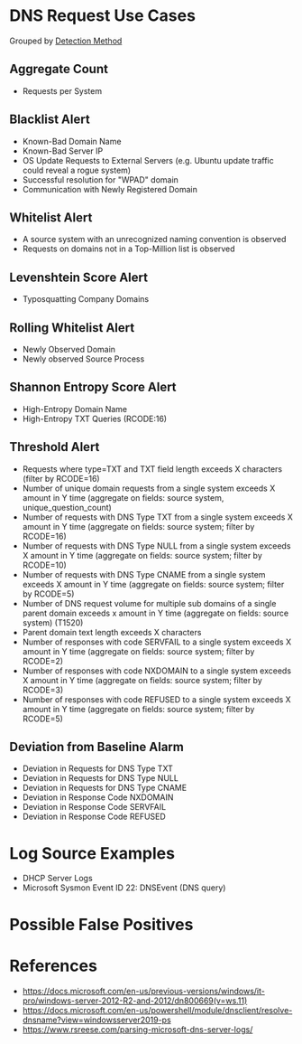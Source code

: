 # DNS Request Use Cases

Grouped by [Detection Method](/Detection-Methods.md)


## Aggregate Count
- Requests per System


## Blacklist Alert
- Known-Bad Domain Name
- Known-Bad Server IP
- OS Update Requests to External Servers (e.g. Ubuntu update traffic could reveal a rogue system)
- Successful resolution for "WPAD" domain
- Communication with Newly Registered Domain


## Whitelist Alert
- A source system with an unrecognized naming convention is observed
- Requests on domains not in a Top-Million list is observed


## Levenshtein Score Alert
- Typosquatting Company Domains


## Rolling Whitelist Alert
- Newly Observed Domain
- Newly observed Source Process


## Shannon Entropy Score Alert
- High-Entropy Domain Name
- High-Entropy TXT Queries (RCODE:16)


## Threshold Alert
- Requests where type=TXT and TXT field length exceeds X characters (filter by RCODE=16)
- Number of unique domain requests from a single system exceeds X amount in Y time (aggregate on fields: source system, unique_question_count)
- Number of requests with DNS Type TXT from a single system exceeds X amount in Y time (aggregate on fields: source system; filter by RCODE=16)
- Number of requests with DNS Type NULL from a single system exceeds X amount in Y time (aggregate on fields: source system; filter by RCODE=10)
- Number of requests with DNS Type CNAME from a single system exceeds X amount in Y time (aggregate on fields: source system; filter by RCODE=5)
- Number of DNS request volume for multiple sub domains of a single parent domain exceeds x amount in Y time (aggregate on fields: source system) (T1520)
- Parent domain text length exceeds X characters
- Number of responses with code SERVFAIL to a single system exceeds X amount in Y time (aggregate on fields: source system; filter by RCODE=2)
- Number of responses with code NXDOMAIN to a single system exceeds X amount in Y time (aggregate on fields: source system; filter by RCODE=3)
- Number of responses with code REFUSED to a single system exceeds X amount in Y time (aggregate on fields: source system; filter by RCODE=5)


## Deviation from Baseline Alarm
- Deviation in Requests for DNS Type TXT
- Deviation in Requests for DNS Type NULL
- Deviation in Requests for DNS Type CNAME
- Deviation in Response Code NXDOMAIN
- Deviation in Response Code SERVFAIL
- Deviation in Response Code REFUSED


# Log Source Examples
- DHCP Server Logs
- Microsoft Sysmon Event ID 22: DNSEvent (DNS query)


# Possible False Positives



# References
- https://docs.microsoft.com/en-us/previous-versions/windows/it-pro/windows-server-2012-R2-and-2012/dn800669(v=ws.11)
- https://docs.microsoft.com/en-us/powershell/module/dnsclient/resolve-dnsname?view=windowsserver2019-ps
- https://www.rsreese.com/parsing-microsoft-dns-server-logs/
